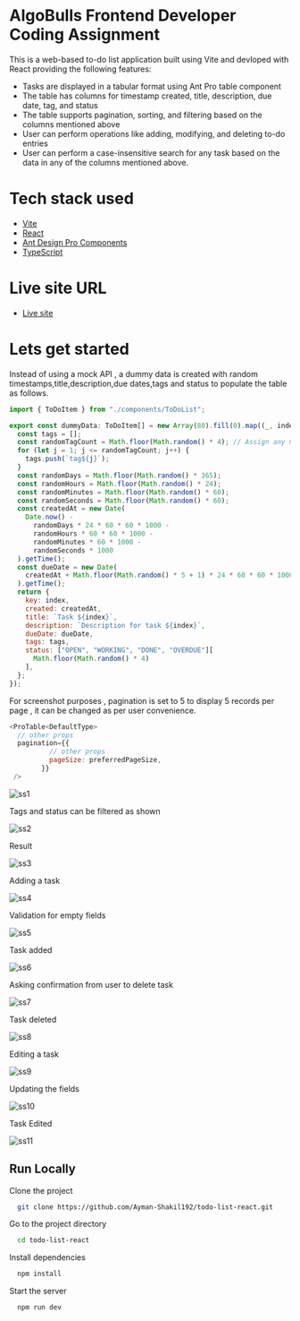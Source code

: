 
# AlgoBulls Frontend Developer Coding Assignment


This is a web-based to-do list application built using Vite and devloped with React providing  the following features:

* Tasks are displayed in a tabular format using Ant Pro table component
* The table has columns for timestamp created, title, description, due date, tag, and status
* The table supports pagination, sorting, and filtering based on the columns mentioned above
* User can perform operations like adding, modifying, and deleting to-do entries
* User can perform a case-insensitive search for any task based on the data in any of the columns mentioned above.

# Tech stack used

* [Vite](https://vitejs.dev/guide/)
* [React](https://react.dev/)
* [Ant Design Pro Components](https://procomponents.ant.design/en-US)
* [TypeScript](https://www.typescriptlang.org/)

# Live site URL

* [Live site](https://todo-list-react-ayman.netlify.app/)

# Lets get started

Instead of using a mock API , a dummy data is created with random timestamps,title,description,due dates,tags and status to populate the table as follows.

```javascript
import { ToDoItem } from "./components/ToDoList";

export const dummyData: ToDoItem[] = new Array(80).fill(0).map((_, index) => {
  const tags = [];
  const randomTagCount = Math.floor(Math.random() * 4); // Assign any number of tags between 0 and 3
  for (let j = 1; j <= randomTagCount; j++) {
    tags.push(`tag${j}`);
  }
  const randomDays = Math.floor(Math.random() * 365);
  const randomHours = Math.floor(Math.random() * 24);
  const randomMinutes = Math.floor(Math.random() * 60);
  const randomSeconds = Math.floor(Math.random() * 60);
  const createdAt = new Date(
    Date.now() -
      randomDays * 24 * 60 * 60 * 1000 -
      randomHours * 60 * 60 * 1000 -
      randomMinutes * 60 * 1000 -
      randomSeconds * 1000
  ).getTime();
  const dueDate = new Date(
    createdAt + Math.floor(Math.random() * 5 + 1) * 24 * 60 * 60 * 1000
  ).getTime();
  return {
    key: index,
    created: createdAt,
    title: `Task ${index}`,
    description: `Description for task ${index}`,
    dueDate: dueDate,
    tags: tags,
    status: ["OPEN", "WORKING", "DONE", "OVERDUE"][
      Math.floor(Math.random() * 4)
    ],
  };
});

```

For screenshot purposes , pagination is set to 5 to display 5 records per page , it can be changed as per user convenience.

```javascript
<ProTable<DefaultType>
  // other props
  pagination={{
          // other props
          pageSize: preferredPageSize,
        }}
 />
```

![ss1](https://user-images.githubusercontent.com/88003292/231910101-198fecee-96e3-49db-ade6-a34c57a6d87a.png)

Tags and status can be filtered as shown

![ss2](https://user-images.githubusercontent.com/88003292/231910105-a16a2355-8bce-40e7-98fa-20ef138615a2.png)

Result

![ss3](https://user-images.githubusercontent.com/88003292/231910107-95bc3fd6-1159-4cda-985f-c178b85fe493.png)

Adding a task

![ss4](https://user-images.githubusercontent.com/88003292/231910175-0dc20382-b896-4832-ab94-a18bb2b82c8c.png)

Validation for empty fields

![ss5](https://user-images.githubusercontent.com/88003292/231910170-3892766e-318c-4b3c-a878-522c28b2730c.png)

Task added

![ss6](https://user-images.githubusercontent.com/88003292/231910192-9a500cf3-0a4d-4f36-ba1e-98400207f97f.png)

Asking confirmation from user to delete task

![ss7](https://user-images.githubusercontent.com/88003292/231910206-79be1ddf-607b-452d-a4c5-63d2b58ad0e7.png)

Task deleted

![ss8](https://user-images.githubusercontent.com/88003292/231910219-ea5e90d3-1987-4d59-ac28-f2411c848f1a.png)

Editing a task

![ss9](https://user-images.githubusercontent.com/88003292/231910251-1e1340e5-8e0b-430b-bc42-8384d7c055db.png)

Updating the fields 

![ss10](https://user-images.githubusercontent.com/88003292/231910278-ba150294-9142-4ecb-b627-c8bbceafe506.png)

Task Edited

![ss11](https://user-images.githubusercontent.com/88003292/231910301-6d9ff639-8021-4678-93e1-9ca3f7b19044.png)


## Run Locally

Clone the project

```bash
  git clone https://github.com/Ayman-Shakil192/todo-list-react.git
```

Go to the project directory

```bash
  cd todo-list-react
```

Install dependencies

```bash
  npm install
```

Start the server

```bash
  npm run dev
```

